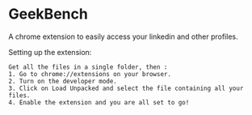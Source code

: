 # GeekBench

A chrome extension to easily access your linkedin and other profiles.
   
   Setting up the extension:
   
    Get all the files in a single folder, then : 
    1. Go to chrome://extensions on your browser. 
    2. Turn on the developer mode. 
    3. Click on Load Unpacked and select the file containing all your files. 
    4. Enable the extension and you are all set to go!
